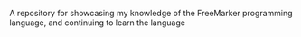 A repository for showcasing my knowledge of the FreeMarker programming language, and continuing to learn the language
